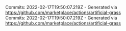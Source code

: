 Commits: 2022-02-17T19:50:07.219Z - Generated via https://github.com/marketplace/actions/artificial-grass
<br>
Commits: 2022-02-17T19:50:07.219Z - Generated via https://github.com/marketplace/actions/artificial-grass
<br>
